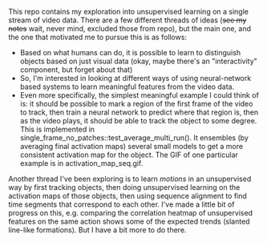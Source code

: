 This repo contains my exploration into unsupervised learning on a single stream of video data.
There are a few different threads of ideas (~~see my notes~~ wait, never mind, excluded those from repo), but the main one, and the one that motivated me to pursue this is as follows:
- Based on what humans can do, it is possible to learn to distinguish objects based on just visual data (okay, maybe there's an "interactivity" component, but forget about that)
- So, I'm interested in looking at different ways of using neural-network based systems to learn meaningful features from the video data.
- Even more specifically, the simplest meaningful example I could think of is: it should be possible to mark a region of the first frame of the video to track, then train a neural network to predict where that region is, then as the video plays, it should be able to track the object to some degree. This is implemented in single_frame_no_patches::test_average_multi_run(). It ensembles (by averaging final activation maps) several small models to get a more consistent activation map for the object. The GIF of one particular example is in activation_map_seq.gif.

Another thread I've been exploring is to learn *motions* in an unsupervised way by first tracking objects, then doing unsupervised learning on the activation maps of those objects, then using sequence alignment to find time segments that correspond to each other. I've made a little bit of progress on this, e.g. comparing the correlation heatmap of unsupervised features on the same action shows some of the expected trends (slanted line-like formations). But I have a bit more to do there.
